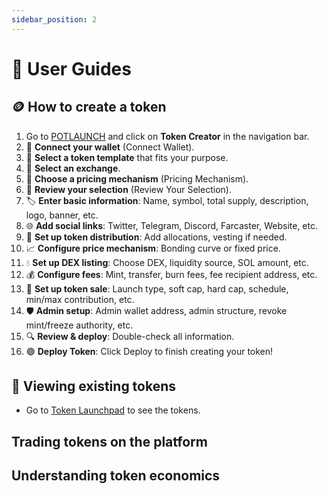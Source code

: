 ```yaml
---
sidebar_position: 2
---
```


# 📖 User Guides

## 🪙 How to create a token

1. Go to [POTLAUNCH](https://launch.potlock.io/) and click on **Token Creator** in the navigation bar.
2. 🦊 **Connect your wallet** (Connect Wallet).
3. 🧩 **Select a token template** that fits your purpose.
4. 🔄 **Select an exchange**.
5. 💸 **Choose a pricing mechanism** (Pricing Mechanism).
6. 📝 **Review your selection** (Review Your Selection).
7. 🏷️ **Enter basic information**: Name, symbol, total supply, description, logo, banner, etc.
8. 🌐 **Add social links**: Twitter, Telegram, Discord, Farcaster, Website, etc.
9. 🎁 **Set up token distribution**: Add allocations, vesting if needed.
10. 📈 **Configure price mechanism**: Bonding curve or fixed price.
11. 💧 **Set up DEX listing**: Choose DEX, liquidity source, SOL amount, etc.
12. 💰 **Configure fees**: Mint, transfer, burn fees, fee recipient address, etc.
13. 🚀 **Set up token sale**: Launch type, soft cap, hard cap, schedule, min/max contribution, etc.
14. 🛡️ **Admin setup**: Admin wallet address, admin structure, revoke mint/freeze authority, etc.
15. 🔍 **Review & deploy**: Double-check all information.
16. 🟢 **Deploy Token**: Click Deploy to finish creating your token!

## 👀 Viewing existing tokens

- Go to [Token Launchpad](https://launch.potlock.io) to see the tokens.

## Trading tokens on the platform

## Understanding token economics
